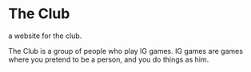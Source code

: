 # The Club
a website for the club.

The Club is a group of people who play IG games. IG games are games where you pretend to be a person, and you do things as him.
